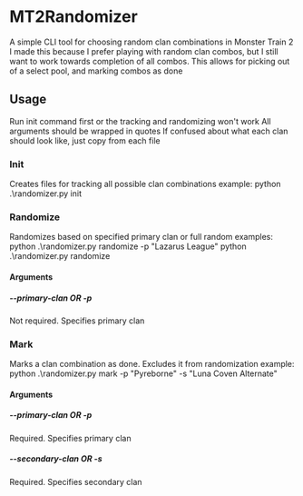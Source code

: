 # MT2Randomizer

A simple CLI tool for choosing random clan combinations in Monster Train 2
I made this because I prefer playing with random clan combos, but I still want to work towards completion of all combos. This allows for picking out of a select pool, and marking combos as done

## Usage

Run init command first or the tracking and randomizing won't work
All arguments should be wrapped in quotes
If confused about what each clan should look like, just copy from each file

### Init
Creates files for tracking all possible clan combinations
example:
python .\randomizer.py init

### Randomize
Randomizes based on specified primary clan or full random
examples:
python .\randomizer.py randomize -p "Lazarus League"
python .\randomizer.py randomize
#### Arguments
##### --primary-clan OR -p
Not required. Specifies primary clan

### Mark
Marks a clan combination as done. Excludes it from randomization
example:
python .\randomizer.py mark -p "Pyreborne" -s "Luna Coven Alternate"
#### Arguments
##### --primary-clan OR -p
Required. Specifies primary clan
##### --secondary-clan OR -s
Required. Specifies secondary clan

